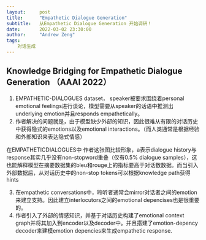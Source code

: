 ```yaml
---
layout:     post
title:      "Empathetic Dialogue Generation"
subtitle:   从Empathetic Dialogue Generation 开始调研！
date:       2022-03-02 23:30:00
author:     "Andrew Zeng"
tags:
    对话生成
---
```


## **Knowledge Bridging for Empathetic Dialogue Generation**  （AAAI 2022）

1. EMPATHETIC-DIALOGUES dataset， speaker被要求围绕着personal emotional feelings进行谈论，模型需要从speaker的话语中推测出underlying emotion并且responds empathetically。
2. 作者解决的问题就是，由于模型缺少外部的知识，因此很难从有限的对话历史中获得隐式的emotions以及emotional interactions。（而人类通常是根据经验和外部知识来表达隐式情感）

在EMPATHETICDIALOGUES中
作者这张图比较形象，a表示dialogue history与response其实几乎没有non-stopword重叠（仅有0.5% dialogue samples），这也能解释模型在摘要数据集的bleu和rouge上的指标要高于对话数数据。而当引入外部数据后，从对话历史中的non-stop tokens可以根据knowledge path获得hints

3. 在empathetic  conversations中，聆听者通常会mirror对话者之间的emotion来建立支持。因此建立interlocutors之间的emotional depencises也是很重要的。
4. 作者引入了外部的情感知识，并基于对话历史构建了emotional context graph并将其加入到encoder以及decoder中。并且搭建了emotion-depency decoder来建模emotion depencies来生成empathetic response.






